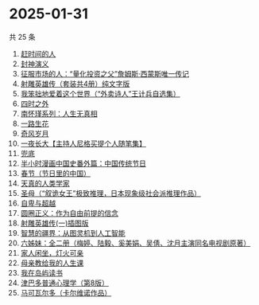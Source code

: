 # 2025-01-31

共 25 条

<!-- BEGIN WEREAD -->
<!-- 最后更新时间 2025-01-31 05:13:16 +0800 -->
1. [赶时间的人](https://weread.qq.com/web/bookDetail/b1f32a60813ab7d62g018665)
1. [封神演义](https://weread.qq.com/web/bookDetail/b453256055b0e7b4550bbdd)
1. [征服市场的人：“量化投资之父”詹姆斯·西蒙斯唯一传记](https://weread.qq.com/web/bookDetail/57d322107228916857ddb4f)
1. [射雕英雄传（套装共4册）纯文字版](https://weread.qq.com/web/bookDetail/836321705e3a52836d02e0b)
1. [我笨拙地爱着这个世界（“外卖诗人”王计兵自选集）](https://weread.qq.com/web/bookDetail/90032d60813ab7c9eg015d43)
1. [四时之外](https://weread.qq.com/web/bookDetail/a3732560813ab8c07g014fe8)
1. [南怀瑾系列：人生无真相](https://weread.qq.com/web/bookDetail/06e32560813ab7295g0190c2)
1. [一路生花](https://weread.qq.com/web/bookDetail/61f324e0813ab9a2cg0126ee)
1. [奇风岁月](https://weread.qq.com/web/bookDetail/f3c326805d0fd7f3cd9f8c5)
1. [一夜长大【主持人尼格买提个人随笔集】](https://weread.qq.com/web/bookDetail/44f32a00813ab6975g0197e7)
1. [兜底](https://weread.qq.com/web/bookDetail/69f32160813ab9718g011b1b)
1. [半小时漫画中国史番外篇：中国传统节日](https://weread.qq.com/web/bookDetail/b4132bb0719db176b41f10e)
1. [春节（节日里的中国）](https://weread.qq.com/web/bookDetail/58232690813ab79e5g013ca6)
1. [天真的人类学家](https://weread.qq.com/web/bookDetail/e4d323c0721a58bce4de379)
1. [圣母（“叙诡女王”极致推理，日本现象级社会派推理作品）](https://weread.qq.com/web/bookDetail/4f7320f0717f541a4f7ae8e)
1. [自卑与超越](https://weread.qq.com/web/bookDetail/be932230813ab9941g010d2f)
1. [圆圈正义：作为自由前提的信念](https://weread.qq.com/web/bookDetail/739322a07269560473951d3)
1. [射雕英雄传(一)插图版](https://weread.qq.com/web/bookDetail/8c83213053954b8c8237881)
1. [智慧的疆界：从图灵机到人工智能](https://weread.qq.com/web/bookDetail/b9732f007168ac3cb976eca)
1. [六姊妹：全二册（梅婷、陆毅、奚美娟、吴倩、沈月主演同名电视剧原著）](https://weread.qq.com/web/bookDetail/51432e4071a73c495147467)
1. [家人闲坐，灯火可亲](https://weread.qq.com/web/bookDetail/10c320a071db56db10cbf8c)
1. [母亲教给我的人生课](https://weread.qq.com/web/bookDetail/ada32630813ab9941g014287)
1. [我在岛屿读书](https://weread.qq.com/web/bookDetail/e5632100813ab8ea2g01327c)
1. [津巴多普通心理学（第8版）](https://weread.qq.com/web/bookDetail/631324c0813ab735bg01382c)
1. [马可瓦尔多（卡尔维诺作品）](https://weread.qq.com/web/bookDetail/3c632a40723f428b3c6e85b)
<!-- END WEREAD -->